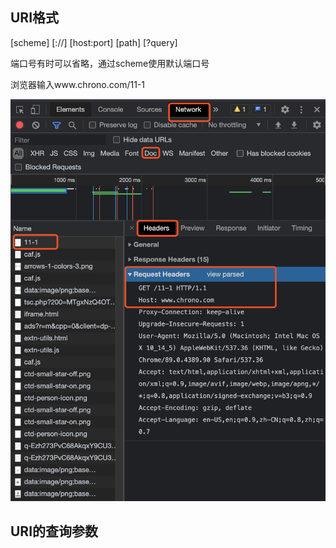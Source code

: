 ## URI格式

[scheme] [://] [host:port] [path] [?query]

端口号有时可以省略，通过scheme使用默认端口号

浏览器输入www.chrono.com/11-1

![结果](../assets/005_uri.png)

## URI的查询参数